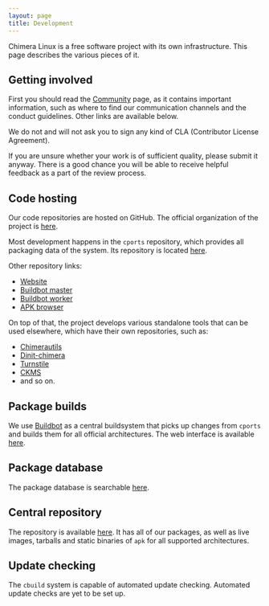 ```yaml
---
layout: page
title: Development
---
```


Chimera Linux is a free software project with its own infrastructure.
This page describes the various pieces of it.

## Getting involved

First you should read the [Community](/community) page, as it contains
important information, such as where to find our communication channels
and the conduct guidelines. Other links are available below.

We do not and will not ask you to sign any kind of CLA (Contributor License
Agreement).

If you are unsure whether your work is of sufficient quality, please submit
it anyway. There is a good chance you will be able to receive helpful feedback
as a part of the review process.

## Code hosting

Our code repositories are hosted on GitHub. The official organization
of the project is [here](https://github.com/chimera-linux).

Most development happens in the `cports` repository, which provides all
packaging data of the system. Its repository is located [here](https://github.com/chimera-linux/cports).

Other repository links:

* [Website](https://github.com/chimera-linux/chimera-linux.github.io)
* [Buildbot master](https://github.com/chimera-linux/buildbot-master)
* [Buildbot worker](https://github.com/chimera-linux/buildbot-worker)
* [APK browser](https://github.com/chimera-linux/apkbrowser)

On top of that, the project develops various standalone tools that can
be used elsewhere, which have their own repositories, such as:

* [Chimerautils](https://github.com/chimera-linux/chimerautils)
* [Dinit-chimera](https://github.com/chimera-linux/dinit-chimera)
* [Turnstile](https://github.com/chimera-linux/turnstile)
* [CKMS](https://github.com/chimera-linux/ckms)
* and so on.

## Package builds

We use [Buildbot](https://buildbot.net) as a central buildsystem that
picks up changes from `cports` and builds them for all official architectures.
The web interface is available [here](https://build.chimera-linux.org).

## Package database

The package database is searchable [here](https://pkgs.chimera-linux.org).

## Central repository

The repository is available [here](https://repo.chimera-linux.org). It has
all of our packages, as well as live images, tarballs and static binaries
of `apk` for all supported architectures.

## Update checking

The `cbuild` system is capable of automated update checking. Automated update
checks are yet to be set up.
